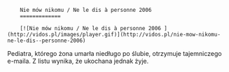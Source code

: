 
        Nie mów nikomu / Ne le dis à personne 2006 
        =============
        
        [![Nie mów nikomu / Ne le dis à personne 2006 ](http://vidos.pl/images/player.gif)](http://vidos.pl/nie-mow-nikomu-ne-le-dis--personne-2006)
        
        
 Pediatra, którego żona umarła niedługo po ślubie, otrzymuje tajemniczego e-maila. Z listu wynika, że ukochana jednak żyje.
    
